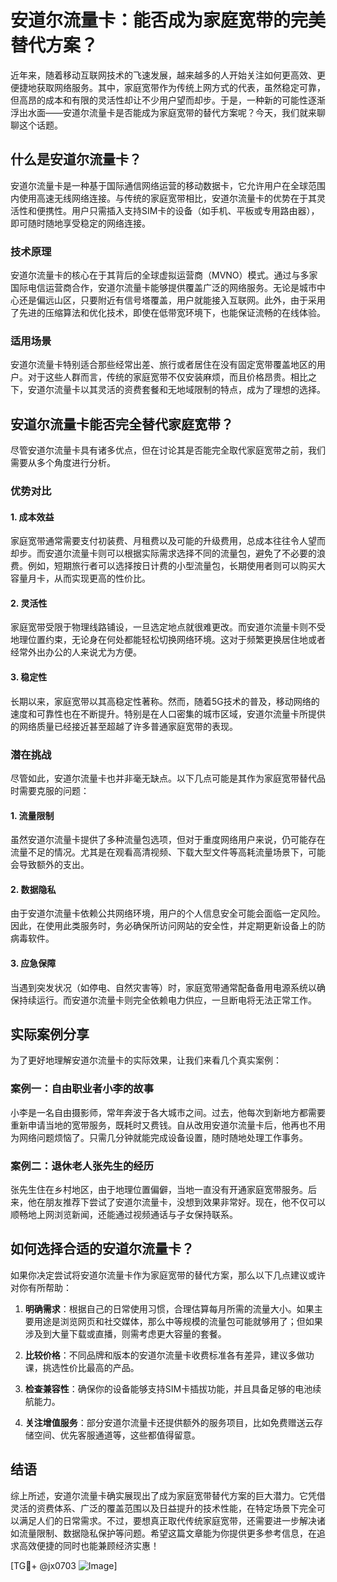 # 安道尔流量卡：能否成为家庭宽带的完美替代方案？

近年来，随着移动互联网技术的飞速发展，越来越多的人开始关注如何更高效、更便捷地获取网络服务。其中，家庭宽带作为传统上网方式的代表，虽然稳定可靠，但高昂的成本和有限的灵活性却让不少用户望而却步。于是，一种新的可能性逐渐浮出水面——安道尔流量卡是否能成为家庭宽带的替代方案呢？今天，我们就来聊聊这个话题。

## 什么是安道尔流量卡？

安道尔流量卡是一种基于国际通信网络运营的移动数据卡，它允许用户在全球范围内使用高速无线网络连接。与传统的家庭宽带相比，安道尔流量卡的优势在于其灵活性和便携性。用户只需插入支持SIM卡的设备（如手机、平板或专用路由器），即可随时随地享受稳定的网络连接。

### 技术原理

安道尔流量卡的核心在于其背后的全球虚拟运营商（MVNO）模式。通过与多家国际电信运营商合作，安道尔流量卡能够提供覆盖广泛的网络服务。无论是城市中心还是偏远山区，只要附近有信号塔覆盖，用户就能接入互联网。此外，由于采用了先进的压缩算法和优化技术，即使在低带宽环境下，也能保证流畅的在线体验。

### 适用场景

安道尔流量卡特别适合那些经常出差、旅行或者居住在没有固定宽带覆盖地区的用户。对于这些人群而言，传统的家庭宽带不仅安装麻烦，而且价格昂贵。相比之下，安道尔流量卡以其灵活的资费套餐和无地域限制的特点，成为了理想的选择。

## 安道尔流量卡能否完全替代家庭宽带？

尽管安道尔流量卡具有诸多优点，但在讨论其是否能完全取代家庭宽带之前，我们需要从多个角度进行分析。

### 优势对比

#### 1. 成本效益
家庭宽带通常需要支付初装费、月租费以及可能的升级费用，总成本往往令人望而却步。而安道尔流量卡则可以根据实际需求选择不同的流量包，避免了不必要的浪费。例如，短期旅行者可以选择按日计费的小型流量包，长期使用者则可以购买大容量月卡，从而实现更高的性价比。

#### 2. 灵活性
家庭宽带受限于物理线路铺设，一旦选定地点就很难更改。而安道尔流量卡则不受地理位置约束，无论身在何处都能轻松切换网络环境。这对于频繁更换居住地或者经常外出办公的人来说尤为方便。

#### 3. 稳定性
长期以来，家庭宽带以其高稳定性著称。然而，随着5G技术的普及，移动网络的速度和可靠性也在不断提升。特别是在人口密集的城市区域，安道尔流量卡所提供的网络质量已经接近甚至超越了许多普通家庭宽带的表现。

### 潜在挑战

尽管如此，安道尔流量卡也并非毫无缺点。以下几点可能是其作为家庭宽带替代品时需要克服的问题：

#### 1. 流量限制
虽然安道尔流量卡提供了多种流量包选项，但对于重度网络用户来说，仍可能存在流量不足的情况。尤其是在观看高清视频、下载大型文件等高耗流量场景下，可能会导致额外的支出。

#### 2. 数据隐私
由于安道尔流量卡依赖公共网络环境，用户的个人信息安全可能会面临一定风险。因此，在使用此类服务时，务必确保所访问网站的安全性，并定期更新设备上的防病毒软件。

#### 3. 应急保障
当遇到突发状况（如停电、自然灾害等）时，家庭宽带通常配备备用电源系统以确保持续运行。而安道尔流量卡则完全依赖电力供应，一旦断电将无法正常工作。

## 实际案例分享

为了更好地理解安道尔流量卡的实际效果，让我们来看几个真实案例：

### 案例一：自由职业者小李的故事
小李是一名自由摄影师，常年奔波于各大城市之间。过去，他每次到新地方都需要重新申请当地的宽带服务，既耗时又费钱。自从改用安道尔流量卡后，他再也不用为网络问题烦恼了。只需几分钟就能完成设备设置，随时随地处理工作事务。

### 案例二：退休老人张先生的经历
张先生住在乡村地区，由于地理位置偏僻，当地一直没有开通家庭宽带服务。后来，他在朋友推荐下尝试了安道尔流量卡，没想到效果非常好。现在，他不仅可以顺畅地上网浏览新闻，还能通过视频通话与子女保持联系。

## 如何选择合适的安道尔流量卡？

如果你决定尝试将安道尔流量卡作为家庭宽带的替代方案，那么以下几点建议或许对你有所帮助：

1. **明确需求**：根据自己的日常使用习惯，合理估算每月所需的流量大小。如果主要用途是浏览网页和社交媒体，那么中等规模的流量包可能就够用了；但如果涉及到大量下载或直播，则需考虑更大容量的套餐。
   
2. **比较价格**：不同品牌和版本的安道尔流量卡收费标准各有差异，建议多做功课，挑选性价比最高的产品。

3. **检查兼容性**：确保你的设备能够支持SIM卡插拔功能，并且具备足够的电池续航能力。

4. **关注增值服务**：部分安道尔流量卡还提供额外的服务项目，比如免费赠送云存储空间、优先客服通道等，这些都值得留意。

## 结语

综上所述，安道尔流量卡确实展现出了成为家庭宽带替代方案的巨大潜力。它凭借灵活的资费体系、广泛的覆盖范围以及日益提升的技术性能，在特定场景下完全可以满足人们的日常需求。不过，要想真正取代传统家庭宽带，还需要进一步解决诸如流量限制、数据隐私保护等问题。希望这篇文章能为你提供更多参考信息，在追求高效便捷的同时也能兼顾经济实惠！

[TG💪+ @jx0703 ![Image](https://github.com/user-attachments/assets/dbca1d08-cadb-493c-b0ec-ad6f7a83f270)]